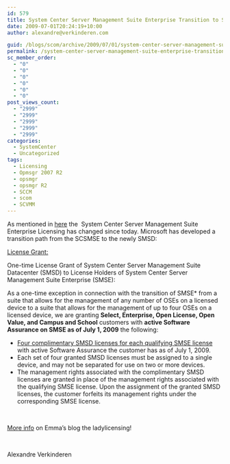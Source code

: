 ```yaml
---
id: 579
title: System Center Server Management Suite Enterprise Transition to System Management Suite Datacenter
date: 2009-07-01T20:24:19+10:00
author: alexandre@verkinderen.com

guid: /blogs/scom/archive/2009/07/01/system-center-server-management-suite-enterprise-transition-to-system-management-suite-datacenter.aspx
permalink: /system-center-server-management-suite-enterprise-transition-to-system-management-suite-datacenter/
sc_member_order:
  - "0"
  - "0"
  - "0"
  - "0"
  - "0"
  - "0"
post_views_count:
  - "2999"
  - "2999"
  - "2999"
  - "2999"
  - "2999"
categories:
  - SystemCenter
  - Uncategorized
tags:
  - Licensing
  - Opmsgr 2007 R2
  - opsmgr
  - opsmgr R2
  - SCCM
  - scom
  - SCVMM
---
```

As mentioned in <a href="http://scug.be/blogs/scom/archive/2009/06/06/changes-effective-july-1st-to-system-center-server-management-suite-enterprise-licensing.aspx" target="_blank">here</a> the&#160; System Center Server Management Suite Enterprise Licensing has changed since today. Microsoft has developed a transition path from the SCSMSE to the newly SMSD:

<u>License Grant:</u>

One-time License Grant of System Center Server Management Suite Datacenter (SMSD) to License Holders of System Center Server Management Suite Enterprise (SMSE): 

As a one-time exception in connection with the transition of SMSE* from a suite that allows for the management of any number of OSEs on a licensed device to a suite that allows for the management of up to four OSEs on a licensed device, we are granting **Select, Enterprise, Open License, Open Value, and Campus and School** customers with **active Software Assurance on SMSE as of July 1, 2009** the following: 

  * <u>Four complimentary SMSD licenses for each qualifying SMSE license</u> with active Software Assurance the customer has as of July 1, 2009. 
  * Each set of four granted SMSD licenses must be assigned to a single device, and may not be separated for use on two or more devices. 
  * The management rights associated with the complimentary SMSD licenses are granted in place of the management rights associated with the qualifying SMSE license. Upon the assignment of the granted SMSD licenses, the customer forfeits its management rights under the corresponding SMSE license.

&#160;

<a href="http://ladylicensing.spaces.live.com/Blog/cns!87F95F1B5B21B01E!1814.entry" target="_blank">More info</a> on Emma’s blog the ladylicensing! 

&#160;

Alexandre Verkinderen
